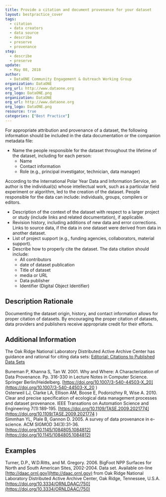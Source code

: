 ```yaml
---
title: Provide a citation and document provenance for your dataset
layout: bestpractice_cover
tags:
  - citation
  - data creators
  - data source
  - describe
  - preserve
  - provenance
step:
  - describe
  - preserve
update:
  - May 08, 2018
author:
  - DataONE Community Engagement & Outreach Working Group
organization: DataONE
org_url: http://www.dataone.org
org_logo: DataONE.png
organization: DataONE
org_url: http://www.dataone.org
org_logo: DataONE.png
resource: true
categories: ["Best Practice"]
---
```




For appropriate attribution and provenance of a dataset, the following
information should be included in the data documentation or the companion
metadata file:

- Name the people responsible for the dataset throughout the lifetime of the dataset, including for each person:
  - Name
  - Contact information
  - Role (e.g., principal investigator, technician, data manager)

According to the International Polar Year Data and Information Service, an
author is the individual(s) whose intellectual work, such as a particular field
experiment or algorithm, led to the creation of the dataset. People responsible
for the data can include: individuals, groups, compilers or editors.

- Description of the context of the dataset with respect to a larger project or
study (include links and related documentation), if applicable.
- Revision history, including additions of new data and error corrections. Links to source
data, if the data in one dataset were derived from data in another dataset.
- List of project support (e.g., funding agencies, collaborators, material support).
- Describe how to properly cite the dataset. The data citation should include:
  - All contributors
  - date of dataset publication
  - Title of dataset
  - media or URL
  - Data publisher
  - Identifier (Digital Object Identifier)

## Description Rationale

Documenting the dataset origin, history, and contact information allows for
proper citation of datasets. By encouraging the proper citation of datasets,
data providers and publishers receive appropriate credit for their efforts.

## Additional Information

The Oak Ridge National Laboratory Distributed Active Archive Center has guidance and rational for citing data sets:
[Editorial: Citations to Published Data Sets](http://daac.ornl.gov/ornl_daac_citations_200812.pdf)

Buneman P, Khanna S, Tan W. 2001. Why and Where: A Characterization of Data Provenance. Pp. 316-330 in Lecture Notes in Computer Science. Springer Berlin/Heidelberg. [https://doi.org/10.1007/3-540-44503-X_20](https://doi.org/10.1007/3-540-44503-X_20  )  
Osterweil LJ, Clarke LA, Ellison AM, Boose E, Podorozhny R, Wise A. 2010. Clear and precise specification of ecological data management processes and dataset provenance. IEEE Transations on Automation Science and Engineering 7(1):189-195. [https://doi.org/10.1109/TASE.2009.2021774](https://doi.org/10.1109/TASE.2009.2021774 )  
Simmhan YL, Plale B, Gannon D. 2005. A survey of data provenance in e-science. ACM SIGMOD 34(3):31-36. [https://doi.org/10.1145/1084805.1084812](https://doi.org/10.1145/1084805.1084812)  

## Examples

Turner, D.P., W.D.Ritts, and M. Gregory. 2006. BigFoot NPP Surfaces for North
and South American Sites, 2002-2004. Data set. Available on-line
[http://daac.ornl.gov](http://daac.ornl.gov) from Oak Ridge National Laboratory Distributed Active
Archive Center, Oak Ridge, Tennessee, U.S.A. [https://doi.org/10.3334/ORNLDAAC/750](https://doi.org/10.3334/ORNLDAAC/750)
